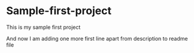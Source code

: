 # Sample-first-project
This is my sample first project

And now I am adding one more first line apart from description to readme file
